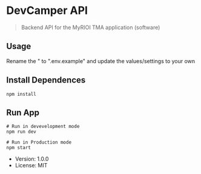 # DevCamper API

> Backend API for the MyRIOI TMA application (software)

## Usage

Rename the " to ".env.example" and update the values/settings to your own

## Install Dependences
```
npm install
```
## Run App
```
# Run in devevelopment mode
npm run dev

# Run in Production mode
npm start
```

- Version: 1.0.0
- License: MIT
